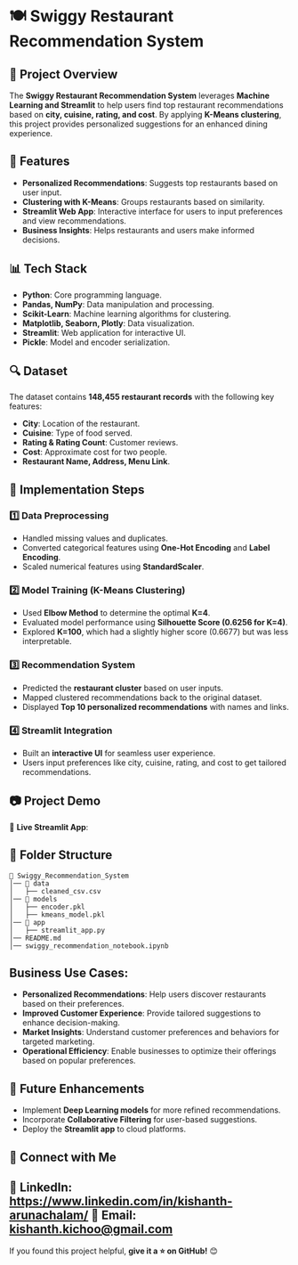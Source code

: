 
# 🍽️ Swiggy Restaurant Recommendation System

## 📌 Project Overview
The **Swiggy Restaurant Recommendation System** leverages **Machine Learning and Streamlit** to help users find top restaurant recommendations based on **city, cuisine, rating, and cost**. By applying **K-Means clustering**, this project provides personalized suggestions for an enhanced dining experience.

## 🚀 Features
- **Personalized Recommendations**: Suggests top restaurants based on user input.
- **Clustering with K-Means**: Groups restaurants based on similarity.
- **Streamlit Web App**: Interactive interface for users to input preferences and view recommendations.
- **Business Insights**: Helps restaurants and users make informed decisions.

## 📊 Tech Stack
- **Python**: Core programming language.
- **Pandas, NumPy**: Data manipulation and processing.
- **Scikit-Learn**: Machine learning algorithms for clustering.
- **Matplotlib, Seaborn, Plotly**: Data visualization.
- **Streamlit**: Web application for interactive UI.
- **Pickle**: Model and encoder serialization.

## 🔍 Dataset
The dataset contains **148,455 restaurant records** with the following key features:
- **City**: Location of the restaurant.
- **Cuisine**: Type of food served.
- **Rating & Rating Count**: Customer reviews.
- **Cost**: Approximate cost for two people.
- **Restaurant Name, Address, Menu Link**.

## 📌 Implementation Steps
### 1️⃣ Data Preprocessing
- Handled missing values and duplicates.
- Converted categorical features using **One-Hot Encoding** and **Label Encoding**.
- Scaled numerical features using **StandardScaler**.

### 2️⃣ Model Training (K-Means Clustering)
- Used **Elbow Method** to determine the optimal **K=4**.
- Evaluated model performance using **Silhouette Score (0.6256 for K=4)**.
- Explored **K=100**, which had a slightly higher score (0.6677) but was less interpretable.

### 3️⃣ Recommendation System
- Predicted the **restaurant cluster** based on user inputs.
- Mapped clustered recommendations back to the original dataset.
- Displayed **Top 10 personalized recommendations** with names and links.

### 4️⃣ Streamlit Integration
- Built an **interactive UI** for seamless user experience.
- Users input preferences like city, cuisine, rating, and cost to get tailored recommendations.

## 📷 Project Demo
🔗 **Live Streamlit App**: 

## 📂 Folder Structure
```
📂 Swiggy_Recommendation_System
│── 📁 data
│   ├── cleaned_csv.csv
│── 📁 models
│   ├── encoder.pkl
│   ├── kmeans_model.pkl
│── 📁 app
│   ├── streamlit_app.py
│── README.md
│── swiggy_recommendation_notebook.ipynb
```

## Business Use Cases:
- **Personalized Recommendations**: Help users discover restaurants based on their preferences.
- **Improved Customer Experience**: Provide tailored suggestions to enhance decision-making.
- **Market Insights**: Understand customer preferences and behaviors for targeted marketing.
- **Operational Efficiency**: Enable businesses to optimize their offerings based on popular preferences.


## 🎯 Future Enhancements
- Implement **Deep Learning models** for more refined recommendations.
- Incorporate **Collaborative Filtering** for user-based suggestions.
- Deploy the **Streamlit app** to cloud platforms.


## 🤝 Connect with Me
💼 **LinkedIn**: https://www.linkedin.com/in/kishanth-arunachalam/
📧 **Email**: kishanth.kichoo@gmail.com  
---

If you found this project helpful, **give it a ⭐ on GitHub!** 😊

